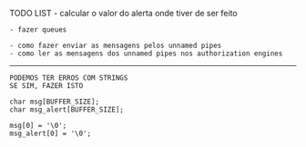 TODO LIST
    - calcular o valor do alerta onde tiver de ser feito

    - fazer queues

    - como fazer enviar as mensagens pelos unnamed pipes 
    - como ler as mensagens dos unnamed pipes nos authorization engines

----

    PODEMOS TER ERROS COM STRINGS
    SE SIM, FAZER ISTO 

    char msg[BUFFER_SIZE];
    char msg_alert[BUFFER_SIZE];

    msg[0] = '\0';
    msg_alert[0] = '\0';